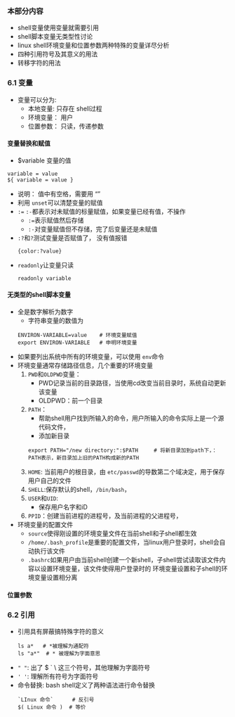 ### 本部分内容* shell变量使用变量就需要引用* shell脚本变量无类型性讨论* linux shell环境变量和位置参数两种特殊的变量详尽分析* 四种引用符号及其意义的用法* 转移字符的用法### 6.1 变量* 变量可以分为:    * 本地变量: 只存在 shell过程    * 环境变量： 用户    * 位置参数： 只读，传递参数    #### 变量替换和赋值* $variable  变量的值```variable = value${ variable = value }```* 说明： 值中有空格，需要用 “” * 利用 `unset`可以清楚变量的赋值* `:=` `:-`都表示对未赋值的标量赋值，如果变量已经有值，不操作    * `:=`表示赋值然后存储    * `:-`对变量赋值但不存储，完了后变量还是未赋值* `:?`和`?`测试变量是否赋值了， 没有值报错    ```    {color:?value}     ```* `readonly`让变量只读    ```    readonly variable    ```#### 无类型的shell脚本变量* 全是数字解析为数字    * 字符串变量的数值为    ```    ENVIRON-VARIABLE=value    # 环境变量赋值    export ENVIRON-VARIABLE   # 申明环境变量    ```* 如果要列出系统中所有的环境变量，可以使用 `env`命令* 环境变量通常存储路径信息，几个重要的环境变量    1. `PWD`和`OLDPWD`变量：        * PWD记录当前的目录路径，当使用cd改变当前目录时，系统自动更新该变量        * OLDPWD：前一个目录    2. `PATH`：         * 帮助shell用户找到所输入的命令，用户所输入的命令实际上是一个源代码文件，        * 添加新目录        ```        export PATH="/new directory:":$PATH     # 将新目录加到path下，：PATH表示，新目录加上旧的PATH构成新的PATH         ```    3. `HOME`: 当前用户的根目录，由 `etc/passwd`的导数第二个域决定，用于保存用户自己的文件    4. `SHELL`:保存默认的shell，`/bin/bash`，    5. `USER`和`UID`:        * 保存用户名字和iD    6. `PPID`：创建当前进程的进程号，及当前进程的父进程号，* 环境变量的配置文件    * `source`使得刚设置的环境变量文件在当前shell和子shell都生效    * `/home/.bash_profile`是重要的配置文件，当linux用户登录时，shell会自动执行该文件    * `.bashrc`如果用户由当前shell创建一个新shell，子shell尝试读取该文件内容以设置环境变量，该文件使得用户登录时的    环境变量设置和子shell的环境变量设置相分离#### 位置参数### 6.2 引用* 引用具有屏蔽搞特殊字符的意义    ```    ls a*   # *被理解为通配符    ls "a*"  # * 被理解为字面意思    ```* `" "`: 出了 $ ` \ 这三个符号，其他理解为字面符号* `' '`: 理解所有符号为字面符号* 命令替换: bash shell定义了两种语法进行命令替换    ```    `LInux 命令`      # 反引号    $( Linux 命令 )  # 等价    ```    